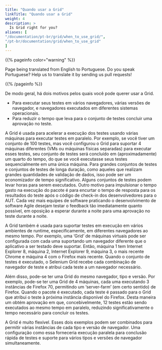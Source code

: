 ```yaml
---
title: "Quando usar a Grid"
linkTitle: "Quando usar a Grid"
weight: 4
description: >
  Is Grid right for you?
aliases: [
"/documentation/pt-br/grid/when_to_use_grid/",
"/pt-br/documentation/grid/when_to_use_grid"
]
---
```


{{% pageinfo color="warning" %}}
<p class="lead">
   <i class="fas fa-language display-4"></i> 
   Page being translated from 
   English to Portuguese. Do you speak Portuguese? Help us to translate
   it by sending us pull requests!
</p>
{{% /pageinfo %}}

De modo geral, há dois motivos pelos quais você pode querer usar a Grid.

* Para executar seus testes em vários navegadores, várias versões de navegador,
e navegadores executados em diferentes sistemas operacionais.
* Para reduzir o tempo que leva para o conjunto de testes concluir uma aprovação no teste.

A Grid é usada para acelerar a execução dos testes usando
várias máquinas para executar testes em paralelo. Por exemplo, se você tiver um conjunto de
100 testes, mas você configurou o Grid para suportar 4 máquinas diferentes (VMs ou
máquinas físicas separadas) para executar esses testes, seu conjunto de testes será concluído
em (aproximadamente) um quarto do tempo, do que se você executasse seus testes sequencialmente
em uma única máquina. Para grandes conjuntos de testes e conjuntos de testes de longa duração, como
aqueles que realizam grandes quantidades de validação de dados, isso pode ser um
economizador de tempo significativo. Alguns conjuntos de testes podem levar horas para serem executados.
Outro motivo para impulsionar o tempo gasto na execução do pacote é para encurtar o tempo de resposta para os resultados do teste
após o código de check-in dos desenvolvedores para o AUT. Cada vez mais equipes de software
praticando o desenvolvimento de software Agile desejam testar o feedback tão imediatamente quanto
possível, em oposição a esperar durante a noite para uma aprovação no teste durante a noite.

A Grid também é usada para suportar testes em execução em vários
ambientes de runtime, especificamente, em diferentes navegadores ao mesmo tempo. Por
exemplo, uma ‘Grid’ de máquinas virtuais pode ser configurada com cada uma suportando um
navegador diferente que o aplicativo a ser testado deve suportar. Então, máquina 1
tem Internet Explorer 8, máquina 2, Internet Explorer 9, máquina 3, o mais recente
Chrome e máquina 4 com o Firefox mais recente. Quando o conjunto de testes é executado,
o Selenium Grid recebe cada combinação de navegador de teste e atribui cada teste a um navegador necessário.

Além disso, pode-se ter uma Grid do mesmo navegador, tipo e versão. Por
exemplo, pode-se ter uma Grid de 4 máquinas, cada uma executando 3 instâncias de
Firefox 70, permitindo um ‘server-farm’ (em certo sentido) de Firefox.
Quando o pacote é executado, cada teste é passado para o Grid que
atribui o teste à próxima instância disponível do Firefox. Desta maneira um
obtém aprovação em que, concebivelmente, 12 testes estão sendo executados ao mesmo tempo em
paralelo, reduzindo significativamente o tempo necessário para concluir os testes.

A Grid é muito flexível. Esses dois exemplos podem ser combinados para permitir
várias instâncias de cada tipo e versão de navegador. Uma configuração como
essa forneceria execução paralela para conclusão rápida de testes e
suporte para vários tipos e versões de navegador simultaneamente.
